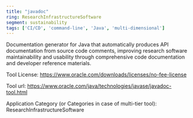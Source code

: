 ```yaml
---
title: "javadoc"
ring: ResearchInfrastructureSoftware
segment: sustainability
tags: ['CI/CD', 'command-line', 'Java', 'multi-dimensional']
---
```

Documentation generator for Java that automatically produces API documentation from source code comments, improving research software maintainability and usability through comprehensive code documentation and developer reference materials.

Tool License: https://www.oracle.com/downloads/licenses/no-fee-license

Tool url: https://www.oracle.com/java/technologies/javase/javadoc-tool.html

Application Category (or Categories in case of multi-tier tool): ResearchInfrastructureSoftware
